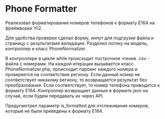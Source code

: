<h1>Phone Formatter</h1>
<p>
Реализовал форматирование номеров телефонов к формату Е164 на фреймворке Yii2.</p> 
<p> 
Для удобства проверки сделал форму, инпут для подгрузки файла и страницу с результатами 
валидации. Разделил логику на модель, контроллер и класс PhoneNormalizer.
</p>
<p>
В контроллере в цикле while происходит построчное чтение .csv - файла с номерами. На каждой итерации вызывается класс PhoneNormalizer.php, 
происходит парсинг каждого номера и проверяется на соответствие региону. Если данный номер не соответствует никакому региону, 
то возвращается результат без преобразования. Если соответствует, то номер телефона приводится к формату Е164. Контроллер возвращает данные в 
формате json на случай, если будем передавать их через API.
</p>
<p>
Предусмотрел параметр is_formatted для отслеживания номеров, которые не были приведены к формату Е164.
</p>

